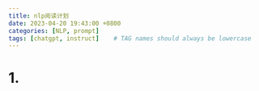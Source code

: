 ```yaml
---
title: nlp阅读计划
date: 2023-04-20 19:43:00 +0800
categories: [NLP, prompt]
tags: [chatgpt, instruct]    # TAG names should always be lowercase
---
```


# 1. 